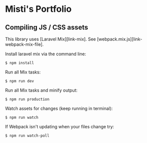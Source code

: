# Misti's Portfolio

## Compiling JS / CSS assets
This library uses [Laravel Mix][link-mix]. See [webpack.mix.js][link-webpack-mix-file].

Install laravel mix via the command line:
``` 
$ npm install
```

Run all Mix tasks:
```
$ npm run dev
```

Run all Mix tasks and minify output:
```
$ npm run production
```
Watch assets for changes (keep running in terminal):
```
$ npm run watch
```

If Webpack isn't updating when your files change try:
```
$ npm run watch-poll
```
